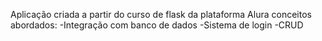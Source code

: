 Aplicação criada a partir do curso de flask da plataforma Alura
conceitos abordados:
    -Integração com banco de dados
    -Sistema de login
    -CRUD